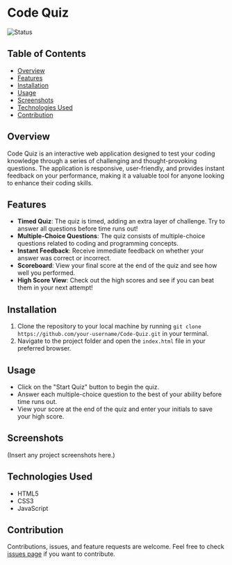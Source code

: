 # Code Quiz

![Status](https://img.shields.io/badge/Status-Complete-green.svg)

## Table of Contents

- [Overview](#overview)
- [Features](#features)
- [Installation](#installation)
- [Usage](#usage)
- [Screenshots](#screenshots)
- [Technologies Used](#technologies-used)
- [Contribution](#contribution)

## Overview

Code Quiz is an interactive web application designed to test your coding knowledge through a series of challenging and thought-provoking questions. The application is responsive, user-friendly, and provides instant feedback on your performance, making it a valuable tool for anyone looking to enhance their coding skills.

## Features

- **Timed Quiz**: The quiz is timed, adding an extra layer of challenge. Try to answer all questions before time runs out!
- **Multiple-Choice Questions**: The quiz consists of multiple-choice questions related to coding and programming concepts.
- **Instant Feedback**: Receive immediate feedback on whether your answer was correct or incorrect.
- **Scoreboard**: View your final score at the end of the quiz and see how well you performed.
- **High Score View**: Check out the high scores and see if you can beat them in your next attempt!

## Installation

1. Clone the repository to your local machine by running `git clone https://github.com/your-username/Code-Quiz.git` in your terminal.
2. Navigate to the project folder and open the `index.html` file in your preferred browser.

## Usage

- Click on the "Start Quiz" button to begin the quiz.
- Answer each multiple-choice question to the best of your ability before time runs out.
- View your score at the end of the quiz and enter your initials to save your high score.

## Screenshots

(Insert any project screenshots here.)

## Technologies Used

- HTML5
- CSS3
- JavaScript

## Contribution

Contributions, issues, and feature requests are welcome. Feel free to check [issues page](https://github.com/your-username/Code-Quiz/issues) if you want to contribute.

